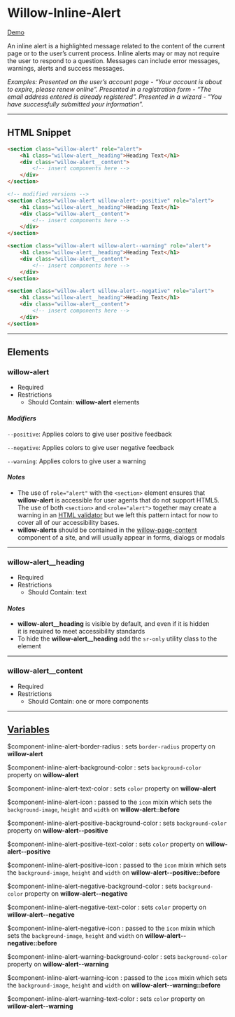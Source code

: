 # **Willow-Inline-Alert**

[Demo](https://unumux.github.io/willow-testing-site/components/inline-alert.html)

An inline alert is a highlighted message related to the content of the current page or to the user’s current process. Inline alerts may or may not require the user to respond to a question. Messages can include error messages, warnings, alerts and success messages.

_Examples: Presented on the user’s account page - “Your account is about to expire, please renew online”. Presented in a registration form - “The email address entered is already registered”. Presented in a wizard - “You have successfully submitted your information”._

---

## HTML Snippet

```html
<section class="willow-alert" role="alert">
    <h1 class="willow-alert__heading">Heading Text</h1>
    <div class="willow-alert__content">
        <!-- insert components here -->
    </div>
</section>

<!-- modified versions -->
<section class="willow-alert willow-alert--positive" role="alert">
    <h1 class="willow-alert__heading">Heading Text</h1>
    <div class="willow-alert__content">
        <!-- insert components here -->
    </div>
</section>

<section class="willow-alert willow-alert--warning" role="alert">
    <h1 class="willow-alert__heading">Heading Text</h1>
    <div class="willow-alert__content">
        <!-- insert components here -->
    </div>
</section>

<section class="willow-alert willow-alert--negative" role="alert">
    <h1 class="willow-alert__heading">Heading Text</h1>
    <div class="willow-alert__content">
        <!-- insert components here -->
    </div>
</section>
```

---

## Elements

### willow-alert

- Required
- Restrictions
  - Should Contain: **willow-alert** elements

#### _Modifiers_

`--positive`: Applies colors to give user positive feedback

`--negative`: Applies colors to give user negative feedback

`--warning`: Applies colors to give user a warning

#### _Notes_

- The use of `role="alert"` with the `<section>` element ensures that **willow-alert** is accessible for user agents that do not support HTML5. The use of both `<section>` and `<role="alert">` together may create a warning in an [HTML validator](https://validator.w3.org/) but we left this pattern intact for now to cover all of our accessibility bases.
- **willow-alerts** should be contained in the [willow-page-content](../page-content) component of a site, and will usually appear in forms, dialogs or modals

---

### willow-alert__heading

- Required
- Restrictions
  - Should Contain: text

#### _Notes_

- **willow-alert__heading** is visible by default, and even if it is hidden it is required to meet accessibility standards
- To hide the **willow-alert__heading** add the `sr-only` utility class to the element

---

### willow-alert__content

- Required
- Restrictions
  - Should Contain: one or more components

---

## [Variables](./styles/_default-variables.scss)

$component-inline-alert-border-radius : sets `border-radius` property on **willow-alert**

$component-inline-alert-background-color : sets `background-color` property on **willow-alert**

$component-inline-alert-text-color : sets `color` property on **willow-alert**

$component-inline-alert-icon : passed to the `icon` mixin which sets the `background-image`, `height` and `width` on **willow-alert::before**

$component-inline-alert-positive-background-color : sets `background-color` property on **willow-alert--positive**

$component-inline-alert-positive-text-color : sets `color` property on **willow-alert--positive**

$component-inline-alert-positive-icon : passed to the `icon` mixin which sets the `background-image`, `height` and `width` on **willow-alert--positive::before**

$component-inline-alert-negative-background-color : sets `background-color` property on **willow-alert--negative**

$component-inline-alert-negative-text-color : sets `color` property on **willow-alert--negative**

$component-inline-alert-negative-icon : passed to the `icon` mixin which sets the `background-image`, `height` and `width` on **willow-alert--negative::before**

$component-inline-alert-warning-background-color : sets `background-color` property on **willow-alert--warning**

$component-inline-alert-warning-icon : passed to the `icon` mixin which sets the `background-image`, `height` and `width` on **willow-alert--warning::before**

$component-inline-alert-warning-text-color : sets `color` property on **willow-alert--warning**
